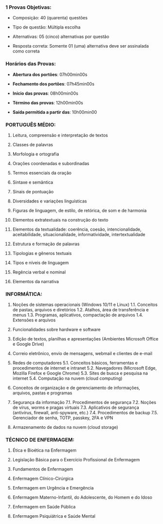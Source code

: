 ### 1 Provas Objetivas:

- Composição: 40 (quarenta) questões
    
- Tipo de questão: Múltipla escolha
    
- Alternativas: 05 (cinco) alternativas por questão
    
- Resposta correta: Somente 01 (uma) alternativa deve ser assinalada como correta
    

### Horários das Provas:

- **Abertura dos portões**: 07h00min00s
    
- **Fechamento dos portões**: 07h45min00s
    
- **Início das provas**: 08h00min00s
    
- **Término das provas**: 12h00min00s
    
- **Saída permitida a partir das**: 10h00min00


### PORTUGUÊS MÉDIO:

1. Leitura, compreensão e interpretação de textos
    
2. Classes de palavras
    
3. Morfologia e ortografia
    
4. Orações coordenadas e subordinadas
    
5. Termos essenciais da oração
    
6. Sintaxe e semântica
    
7. Sinais de pontuação
    
8. Diversidades e variações linguísticas
    
9. Figuras de linguagem, de estilo, de retórica, de som e de harmonia
    
10. Elementos extratextuais na construção do texto
    
11. Elementos da textualidade: coerência, coesão, intencionalidade, aceitabilidade, situacionalidade, informatividade, intertextualidade
    
12. Estrutura e formação de palavras
    
13. Tipologias e gêneros textuais
    
14. Tipos e níveis de linguagem
    
15. Regência verbal e nominal
    
16. Elementos da narrativa
    

### INFORMÁTICA:

1. Noções de sistemas operacionais (Windows 10/11 e Linux) 1.1. Conceitos de pastas, arquivos e diretórios 1.2. Atalhos, área de transferência e menus 1.3. Programas, aplicativos, compactação de arquivos 1.4. Extensões e arquivos
    
2. Funcionalidades sobre hardware e software
    
3. Edição de textos, planilhas e apresentações (Ambientes Microsoft Office e Google Drive)
    
4. Correio eletrônico, envio de mensagens, webmail e clientes de e-mail
    
5. Redes de computadores 5.1. Conceitos básicos, ferramentas e procedimentos de internet e intranet 5.2. Navegadores (Microsoft Edge, Mozilla Firefox e Google Chrome) 5.3. Sites de busca e pesquisa na internet 5.4. Computação na nuvem (cloud computing)
    
6. Conceitos de organização e de gerenciamento de informações, arquivos, pastas e programas
    
7. Segurança da informação 7.1. Procedimentos de segurança 7.2. Noções de vírus, worms e pragas virtuais 7.3. Aplicativos de segurança (antivírus, firewall, anti-spyware, etc.) 7.4. Procedimentos de backup 7.5. Gerenciador de senha, TOTP, passkey, 2FA e VPN
    
8. Armazenamento de dados na nuvem (cloud storage)
    

### TÉCNICO DE ENFERMAGEM:

1. Ética e Bioética na Enfermagem
    
2. Legislação Básica para o Exercício Profissional de Enfermagem
    
3. Fundamentos de Enfermagem
    
4. Enfermagem Clínico-Cirúrgica
    
5. Enfermagem em Urgência e Emergência
    
6. Enfermagem Materno-Infantil, do Adolescente, do Homem e do Idoso
    
7. Enfermagem em Saúde Pública
    
8. Enfermagem Psiquiátrica e Saúde Mental